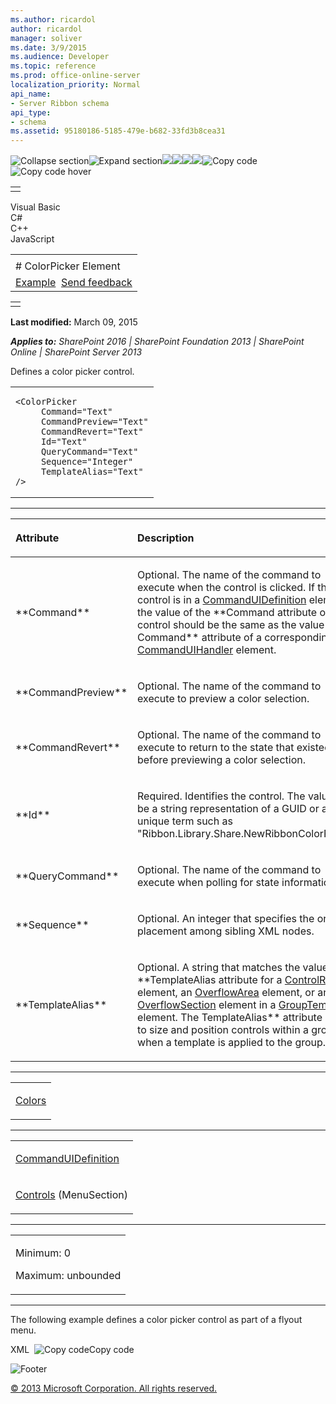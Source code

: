 ```yaml
---
ms.author: ricardol
author: ricardol
manager: soliver
ms.date: 3/9/2015
ms.audience: Developer
ms.topic: reference
ms.prod: office-online-server
localization_priority: Normal
api_name:
- Server Ribbon schema
api_type:
- schema
ms.assetid: 95180186-5185-479e-b682-33fd3b8cea31
---
```


![Collapse
section](../icons/collapse_all.gif "Collapse section")![Expand
section](../icons/expand_all.gif "Expand section")![](../icons/collapse_all.gif)![](../icons/expand_all.gif)![](../icons/dropdown.gif)![](../icons/dropdownHover.gif)![Copy
code](../icons/copycode.gif "Copy code")![Copy code
hover](../icons/copycodeHighlight.gif "Copy code hover")
<table>
<tbody>
<tr class="odd">
<td align="left"></td>
</tr>
</tbody>
</table>

Visual Basic  
C\#  
C++  
JavaScript  

<table>
<tbody>
<tr class="odd">
<td align="left"><span id="runningHeaderText"></span></td>
</tr>
<tr class="even">
<td align="left"># ColorPicker Element</td>
</tr>
<tr class="odd">
<td align="left"><a href="#exampleToggle">Example</a>  <span id="headfeedbackarea" class="feedbackhead"><a href="javascript:SubmitFeedback(&#39;docthis@Microsoft.com&#39;,&#39;&#39;,&#39;&#39;,&#39;&#39;,&#39;1.0.18082.1225&#39;,&#39;%0\dThank%20you%20for%20your%20feedback.%20The%20developer%20writing%20teams%20use%20your%20feedback%20to%20improve%20documentation.%20While%20we%20are%20reviewing%20your%20feedback,%20we%20may%20send%20you%20e-mail%20to%20ask%20for%20clarification%20or%20feedback%20on%20a%20solution.%20We%20do%20not%20use%20your%20e-mail%20address%20for%20any%20other%20purpose%20and%20we%20delete%20it%20after%20we%20finish%20our%20review.%0\AFor%20further%20information%20about%20the%20privacy%20policies%20of%20Microsoft,%20please%20see%20http://privacy.microsoft.com/en-us/default.aspx.%0\A%0\d&#39;,&#39;Customer%20feedback&#39;);">Send feedback</a></span></td>
</tr>
</tbody>
</table>

<table>
<colgroup>
<col width="100%" />
</colgroup>
<tbody>
<tr class="odd">
<td align="left"></td>
</tr>
</tbody>
</table>

**Last modified:** March 09, 2015

***Applies to:** SharePoint 2016 | SharePoint Foundation 2013 |
SharePoint Online | SharePoint Server 2013*

Defines a color picker control.

<span codelanguage="other"></span>
<table>
<colgroup>
<col width="100%" />
</colgroup>
<tbody>
<tr class="odd">
<td align="left"><pre><code>&lt;ColorPicker
     Command=&quot;Text&quot;
     CommandPreview=&quot;Text&quot;
     CommandRevert=&quot;Text&quot;
     Id=&quot;Text&quot;
     QueryCommand=&quot;Text&quot;
     Sequence=&quot;Integer&quot;
     TemplateAlias=&quot;Text&quot;
/&gt;</code></pre></td>
</tr>
</tbody>
</table>


-----------------------------------------------------------------------------------------------------------------------------------------------------------------------------------------------

<table>
<colgroup>
<col width="50%" />
<col width="50%" />
</colgroup>
<thead>
<tr class="header">
<th align="left"><p>Attribute</p></th>
<th align="left"><p>Description</p></th>
</tr>
</thead>
<tbody>
<tr class="odd">
<td align="left"><p>**Command**</p></td>
<td align="left"><p>Optional. The name of the command to execute when the control is clicked. If the control is in a <a href="commanduidefinition-element.htm">CommandUIDefinition</a> element, the value of the **Command</span> attribute of the control should be the same as the value of the <span class="keyword">Command** attribute of a corresponding <a href="commanduihandler-element.htm">CommandUIHandler</a> element.</p></td>
</tr>
<tr class="even">
<td align="left"><p>**CommandPreview**</p></td>
<td align="left"><p>Optional. The name of the command to execute to preview a color selection.</p></td>
</tr>
<tr class="odd">
<td align="left"><p>**CommandRevert**</p></td>
<td align="left"><p>Optional. The name of the command to execute to return to the state that existed before previewing a color selection.</p></td>
</tr>
<tr class="even">
<td align="left"><p>**Id**</p></td>
<td align="left"><p>Required. Identifies the control. The value can be a string representation of a GUID or a unique term such as &quot;Ribbon.Library.Share.NewRibbonColorPicker&quot;.</p></td>
</tr>
<tr class="odd">
<td align="left"><p>**QueryCommand**</p></td>
<td align="left"><p>Optional. The name of the command to execute when polling for state information.</p></td>
</tr>
<tr class="even">
<td align="left"><p>**Sequence**</p></td>
<td align="left"><p>Optional. An integer that specifies the order of placement among sibling XML nodes.</p></td>
</tr>
<tr class="odd">
<td align="left"><p>**TemplateAlias**</p></td>
<td align="left"><p>Optional. A string that matches the value of the **TemplateAlias</span> attribute for a <a href="controlref-element.htm">ControlRef</a> element, an <a href="overflowarea-element.htm">OverflowArea</a> element, or an <a href="overflowsection-element.htm">OverflowSection</a> element in a <a href="grouptemplate-element.htm">GroupTemplate</a> element. The <span class="keyword">TemplateAlias** attribute is used to size and position controls within a group when a template is applied to the group.</p></td>
</tr>
</tbody>
</table>


---------------------------------------------------------------------------------------------------------------------------------------------------------------------------------------------------

<table>
<colgroup>
<col width="100%" />
</colgroup>
<tbody>
<tr class="odd">
<td align="left"><p><a href="colors-element.htm">Colors</a></p></td>
</tr>
</tbody>
</table>


----------------------------------------------------------------------------------------------------------------------------------------------------------------------------------------------------

<table>
<colgroup>
<col width="100%" />
</colgroup>
<tbody>
<tr class="odd">
<td align="left"><p><a href="commanduidefinition-element.htm">CommandUIDefinition</a></p></td>
</tr>
<tr class="even">
<td align="left"><p><a href="controls-element-menusection.htm">Controls</a> (MenuSection)</p></td>
</tr>
</tbody>
</table>


------------------------------------------------------------------------------------------------------------------------------------------------------------------------------------------------

<table>
<colgroup>
<col width="100%" />
</colgroup>
<tbody>
<tr class="odd">
<td align="left"><p>Minimum: 0</p>
<p>Maximum: unbounded</p></td>
</tr>
</tbody>
</table>


------------------------------------------------------------------------------------------------------------------------------------------------------------------------------------------

The following example defines a color picker control as part of a flyout
menu.

<span codelanguage="xmlLang"></span>
XML 
<span class="copyCode" onclick="CopyCode(this)"
onkeypress="CopyCode_CheckKey(this, event)"
onmouseover="ChangeCopyCodeIcon(this)"
onmouseout="ChangeCopyCodeIcon(this)" tabindex="0">![Copy
code](../icons/copycode.gif "Copy code")Copy code</span>
    <CommandUIDefinition
      Location="Ribbon.ListItem.Workflow.Controls._children">
      <FlyoutAnchor
        Id="Ribbon.ListItem.Workflow.Controls.CPFlyout"
        Sequence="130"
        Alt="Ribbon.ListItem.Workflow.Controls.CPFlyout_ALT"
        LabelText="ColorPickerFlyout"
        Command="Ribbon.ListItem.Workflow.Controls.CPFlyout_CMD"
        PopulateDynamically="false"
        PopulateOnlyOnce="true"
        PopulateQueryCommand="Ribbon.ListItem.Workflow.Controls.CPFlyout_Query_CMD"
        TemplateAlias="o2"
        Image16by16="/_layouts/$Resources:core,Language;/images/formatmap32x32.png"
        Image16by16Class="formatmap16x16_Permissions16"
        Image32by32="/_layouts/$Resources:core,Language;/images/formatmap32x32.png"
        Image32by32Class="formatmap32x32_Permissions32"
        ToolTipTitle="$Resources:core,HighlightColorAlt;"
        ToolTipDescription="$Resources:core,cui_STT_HighlightColor;">
        <Menu Id='Ribbon.ListItem.Workflow.Controls.CPFlyout.Menu'>
          <MenuSection
            Id="Ribbon.ListItem.Workflow.Controls.CPFlyout.Menu.MenuSection"
            Title="Custom ColorPicker">
            <Controls Id="Ribbon.ListItem.Workflow.Controls.CPFlyout.Menu.MenuSection.Controls">
              <ColorPicker
                Id="Ribbon.ListItem.Workflow.Controls.CPFlyout.Menu.MenuSection.ColorPicker"
                Command="Ribbon.ListItem.Workflow.Controls.CPFlyout.Menu.MenuSection.ColorPicker_CMD"
                CommandPreview="Ribbon.ListItem.Workflow.Controls.CPFlyout.Menu.MenuSection.ColorPicker_PRE_CMD"
                CommandRevert="Ribbon.ListItem.Workflow.Controls.CPFlyout.Menu.MenuSection.ColorPicker_REV_CMD" >
                <Colors>
                  <Color Title='Light 1' Style='ms-rteThemeBackColor-1-0' DisplayColor='#ffffff' />
                  <Color Title='Dark 1' Style='ms-rteThemeBackColor-2-0' DisplayColor='#000000' />
                  <Color Title='Light 2' Style='ms-rteThemeBackColor-3-0' DisplayColor='#e9f5fa' />
                  <Color Title='Dark 2' Style='ms-rteThemeBackColor-4-0' DisplayColor='#33557b' />
                  <Color Title='Accent 1' Style='ms-rteThemeBackColor-5-0' DisplayColor='#00adee' />
                  <Color Title='Accent 2' Style='ms-rteThemeBackColor-6-0' DisplayColor='#ec008c' />
                  <Color Title='Accent 3' Style='ms-rteThemeBackColor-7-0' DisplayColor='#1d71b6' />
                  <Color Title='Accent 4' Style='ms-rteThemeBackColor-8-0' DisplayColor='#fd9f08' />
                  <Color Title='Accent 5' Style='ms-rteThemeBackColor-9-0' DisplayColor='#62ce33' />
                  <Color Title='Accent 6' Style='ms-rteThemeBackColor-10-0' DisplayColor='#fae032' />
                  <Color Title='Light 1 Lightest' Style='ms-rteThemeBackColor-1-1' DisplayColor='#f2f2f2' />
                  <Color Title='Dark 1 Lightest' Style='ms-rteThemeBackColor-2-1' DisplayColor='#7f7f7f' />
                  <Color Title='Light 2 Lightest' Style='ms-rteThemeBackColor-3-1' DisplayColor='#c1e3f1' />
                  <Color Title='Dark 2 Lightest' Style='ms-rteThemeBackColor-4-1' DisplayColor='#cfddeb' />
                  <Color Title='Accent 1 Lightest' Style='ms-rteThemeBackColor-5-1' DisplayColor='#c8f0ff' />
                  <Color Title='Accent 2 Lightest' Style='ms-rteThemeBackColor-6-1' DisplayColor='#ffc8e8' />
                  <Color Title='Accent 3 Lightest' Style='ms-rteThemeBackColor-7-1' DisplayColor='#cbe3f6' />
                  <Color Title='Accent 4 Lightest' Style='ms-rteThemeBackColor-8-1' DisplayColor='#feebcd' />
                  <Color Title='Accent 5 Lightest' Style='ms-rteThemeBackColor-9-1' DisplayColor='#e0f5d6' />
                  <Color Title='Accent 6 Lightest' Style='ms-rteThemeBackColor-10-1' DisplayColor='#fef8d6' />
                  <Color Title='Light 1 Lighter' Style='ms-rteThemeBackColor-1-2' DisplayColor='#d8d8d8' />
                  <Color Title='Dark 1 Lighter' Style='ms-rteThemeBackColor-2-2' DisplayColor='#595959' />
                  <Color Title='Light 2 Lighter' Style='ms-rteThemeBackColor-3-2' DisplayColor='#86c8e3' />
                  <Color Title='Dark 2 Lighter' Style='ms-rteThemeBackColor-4-2' DisplayColor='#a0bad8' />
                  <Color Title='Accent 1 Lighter' Style='ms-rteThemeBackColor-5-2' DisplayColor='#92e1ff' />
                  <Color Title='Accent 2 Lighter' Style='ms-rteThemeBackColor-6-2' DisplayColor='#ff91d2' />
                  <Color Title='Accent 3 Lighter' Style='ms-rteThemeBackColor-7-2' DisplayColor='#97c7ee' />
                  <Color Title='Accent 4 Lighter' Style='ms-rteThemeBackColor-8-2' DisplayColor='#fed89c' />
                  <Color Title='Accent 5 Lighter' Style='ms-rteThemeBackColor-9-2' DisplayColor='#c0ebad' />
                  <Color Title='Accent 6 Lighter' Style='ms-rteThemeBackColor-10-2' DisplayColor='#fef8d6' />
                  <Color Title='Light 1 Medium' Style='ms-rteThemeBackColor-1-3' DisplayColor='#bfbfbf' />
                  <Color Title='Dark 1 Medium' Style='ms-rteThemeBackColor-2-3' DisplayColor='#3f3f3f' />
                  <Color Title='Light 2 Medium' Style='ms-rteThemeBackColor-3-3' DisplayColor='#2c98c4' />
                  <Color Title='Dark 2 Medium' Style='ms-rteThemeBackColor-4-3' DisplayColor='#7098c4' />
                  <Color Title='Accent 1 Medium' Style='ms-rteThemeBackColor-5-3' DisplayColor='#5bd2ff' />
                  <Color Title='Accent 2 Medium' Style='ms-rteThemeBackColor-6-3' DisplayColor='#ff5abc' />
                  <Color Title='Accent 3 Medium' Style='ms-rteThemeBackColor-7-3' DisplayColor='#64abe6' />
                  <Color Title='Accent 4 Medium' Style='ms-rteThemeBackColor-8-3' DisplayColor='#fdc56a' />
                  <Color Title='Accent 5 Medium' Style='ms-rteThemeBackColor-9-3' DisplayColor='#b9de8c' />
                  <Color Title='Accent 6 Medium' Style='ms-rteThemeBackColor-10-3' DisplayColor='#fcec84' />
                  <Color Title='Light 1 Darker' Style='ms-rteThemeBackColor-1-4' DisplayColor='#a5a5a5' />
                  <Color Title='Dark 1 Darker' Style='ms-rteThemeBackColor-2-4' DisplayColor='#262626' />
                  <Color Title='Light 2 Darker' Style='ms-rteThemeBackColor-3-4' DisplayColor='#164c62' />
                  <Color Title='Dark 2 Darker' Style='ms-rteThemeBackColor-4-4' DisplayColor='#26405c' />
                  <Color Title='Accent 1 Darker' Style='ms-rteThemeBackColor-5-4' DisplayColor='#0081b2' />
                  <Color Title='Accent 2 Darker' Style='ms-rteThemeBackColor-6-4' DisplayColor='#b10069' />
                  <Color Title='Accent 3 Darker' Style='ms-rteThemeBackColor-7-4' DisplayColor='#155488' />
                  <Color Title='Accent 4 Darker' Style='ms-rteThemeBackColor-8-4' DisplayColor='#c27801' />
                  <Color Title='Accent 5 Darker' Style='ms-rteThemeBackColor-9-4' DisplayColor='#499b25' />
                  <Color Title='Accent 6 Darker' Style='ms-rteThemeBackColor-10-4' DisplayColor='#dbbf05' />
                  <Color Title='Light 1 Darkest' Style='ms-rteThemeBackColor-1-5' DisplayColor='#7f7f7f' />
                  <Color Title='Dark 1 Darkest' Style='ms-rteThemeBackColor-2-5' DisplayColor='#0c0c0c' />
                  <Color Title='Light 2 Darkest' Style='ms-rteThemeBackColor-3-5' DisplayColor='#081e27' />
                  <Color Title='Dark 2 Darkest' Style='ms-rteThemeBackColor-4-5' DisplayColor='#192a3e' />
                  <Color Title='Accent 1 Darkest' Style='ms-rteThemeBackColor-5-5' DisplayColor='#005677' />
                  <Color Title='Accent 2 Darkest' Style='ms-rteThemeBackColor-6-5' DisplayColor='#760046' />
                  <Color Title='Accent 3 Darkest' Style='ms-rteThemeBackColor-7-5' DisplayColor='#0e385b' />
                  <Color Title='Accent 4 Darkest' Style='ms-rteThemeBackColor-8-5' DisplayColor='#815001' />
                  <Color Title='Accent 5 Darkest' Style='ms-rteThemeBackColor-9-5' DisplayColor='#316819' />
                  <Color Title='Accent 6 Darkest' Style='ms-rteThemeBackColor-10-5' DisplayColor='#927f03' />
                </Colors>
              </ColorPicker>
            </Controls>
          </MenuSection>
        </Menu>
      </FlyoutAnchor>
    </CommandUIDefinition>

![Footer](../icons/footer.gif "Footer")

[© 2013 Microsoft Corporation. All rights
reserved.](office-2013-documentation-copyright-notice.htm)




